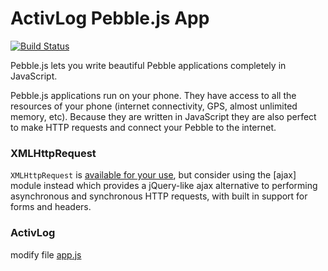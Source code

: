ActivLog Pebble.js App
======================

[![Build Status](https://travis-ci.org/pebble/pebblejs.svg?branch=master)](https://travis-ci.org/pebble/pebblejs)

Pebble.js lets you write beautiful Pebble applications completely in JavaScript.

Pebble.js applications run on your phone. They have access to all the resources of your phone (internet connectivity, GPS, almost unlimited memory, etc). Because they are written in JavaScript they are also perfect to make HTTP requests and connect your Pebble to the internet.

### XMLHttpRequest

`XMLHttpRequest` is [available for your use](https://developer.pebble.com/guides/communication/using-pebblekit-js/#using-xmlhttprequest), but consider using the [ajax] module instead which provides a jQuery-like ajax alternative to performing asynchronous and synchronous HTTP requests, with built in support for forms and headers.

### ActivLog

modify file [app.js](https://github.com/gwena56/ActivLog/tree/master/src/js)